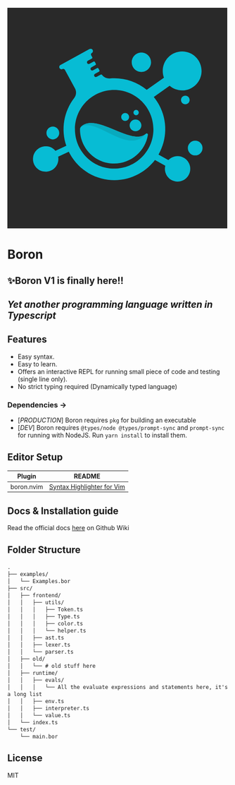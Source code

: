 ![Boron Language](https://github.com/nav343/Boron.bor/blob/main/assets/logo.png)
# Boron
## ✨Boron V1 is finally here!!
## _Yet another programming language written in Typescript_

## Features
- Easy syntax. 
- Easy to learn.
- Offers an interactive REPL for running small piece of code and testing (single line only).
- No strict typing required (Dynamically typed language)

### Dependencies -> 
- [_PRODUCTION_] Boron requires `pkg` for building an executable
- [_DEV_]        Boron requires `@types/node @types/prompt-sync` and `prompt-sync` for running with NodeJS. Run `yarn install` to install them.

## Editor Setup

| Plugin | README |
| ------ | ------ |
| boron.nvim | [Syntax Highlighter for Vim][boron.nvim] |

## Docs & Installation guide
Read the official docs [here][docs] on Github Wiki

## Folder Structure
```
.
├── examples/
│   └── Examples.bor
├── src/
│   ├── frontend/
│   │   ├── utils/
│   │   │   ├── Token.ts
│   │   │   ├── Type.ts
│   │   │   ├── color.ts
│   │   │   └── helper.ts
│   │   ├── ast.ts
│   │   ├── lexer.ts
│   │   └── parser.ts
│   ├── old/
│   │   └── # old stuff here
│   ├── runtime/
│   │   ├── evals/
│   │   │   └── All the evaluate expressions and statements here, it's a long list
│   │   ├── env.ts
│   │   ├── interpreter.ts
│   │   └── value.ts
│   └── index.ts
└── test/
    └── main.bor
```

## License
MIT

[boron.nvim]: <https://github.com/nav343/boron.vim>
[pkgNpm]: <https://www.npmjs.com/package/pkg>
[pkgGithub]: <https://github.com/vercel/pkg#readme>
[docs]: <https://github.com/nav343/Boron.bor/wiki/Documentation>
